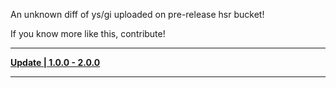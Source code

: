 An unknown diff of ys/gi uploaded on pre-release hsr bucket!

If you know more like this, contribute!

-----
**[Update | 1.0.0 - 2.0.0](https://sh-bhrpg-pc-client.oss-cn-shanghai.aliyuncs.com/cn/prod/hkrpg_cn/6/game_1.0.0_2.0.0_diff_sSI2vjWaQz1n3Z7Y.zip)**

-----
